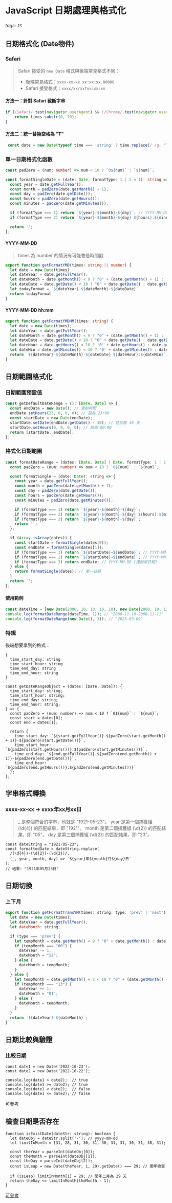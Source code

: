 # JavaScript 日期處理與格式化

###### tags: `JS`

## 日期格式化 (Date物件)

### Safari 
> Safari 接受的 `new Date` 格式與後端常見格式不同：
> - 後端常見格式：`xxxx-xx-xx xx:xx:xx.00000`
> - Safari 接受格式：`xxxx/xx/xxTxx:xx:xx`

#### 方法一：針對 Safari 截斷字串
```javascript
if (/Safari/.test(navigator.userAgent) && !/Chrome/.test(navigator.userAgent)) {
    return times.substr(0, 19);
}
```

#### 方法二：統一替換空格為 "T"
```javascript
 const date = new Date(typeof time === 'string' ? time.replace(/ /g, "T") : time);
```

### 單一日期格式化函數
```typescript
const padZero = (num: number) => num < 10 ? `0${num}` : `${num}`;

const formatSingleDate = (date: Date, formatType: 1 | 2 = 1): string => {
  const year = date.getFullYear();
  const month = padZero(date.getMonth() + 1);
  const day = padZero(date.getDate());
  const hours = padZero(date.getHours());
  const minutes = padZero(date.getMinutes());

  if (formatType === 1) return `${year}-${month}-${day}`; // YYYY-MM-DD
  if (formatType === 2) return `${year}-${month}-${day} ${hours}:${minutes}`; // YYYY-MM-DD hh:mm

  return '';
};
```


#### YYYY-MM-DD
> times 為 number 的情況有可能會是時間戳
```typescript
export function getFormatYMD(times: string || number) {
  let date = new Date(times)
  let dateYear = date.getFullYear();
  let dateMonth = date.getMonth() < 9 ? "0" + (date.getMonth() + 1) : (date.getMonth() + 1);
  let dateDate = date.getDate() < 10 ? "0" + date.getDate() : date.getDate();
  let todayFormat = `${dateYear}-${dateMonth}-${dateDate}`
  return todayFormat
}
```

####  YYYY-MM-DD hh:mm
```typescript
export function getFormatYMDHM(times: string) {
  let date = new Date(times);
  let dateYear = date.getFullYear();
  let dateMonth = date.getMonth() < 9 ? "0" + (date.getMonth() + 1) : (date.getMonth() + 1);
  let dateDate = date.getDate() < 10 ? "0" + date.getDate() : date.getDate();
  let dateHour = date.getHours() < 10 ? '0' + date.getHours() : date.getHours();
  let dateMin = date.getMinutes() < 10 ? '0' + date.getMinutes() : date.getMinutes();
  return `${dateYear}-${dateMonth}-${dateDate} ${dateHour}:${dateMin}`;
}
```


## 日期範圍格式化
### 日期範圍預設值
```typescript
const getDefaultDateRange = (): [Date, Date] => {
  const endDate = new Date(); // 當前時間
  endDate.setHours(23, 0, 0, 0); // 設為 23:00
  const startDate = new Date(endDate);
  startDate.setDate(endDate.getDate() - 30); // 往前推 30 天
  startDate.setHours(0, 0, 0, 0); // 設為 00:00
  return [startDate, endDate];
};
```

### 格式化日期範圍
```typescript
const formatDateRange = (dates: [Date, Date] | Date, formatType: 1 | 2 | 3): string => {
  const padZero = (num: number) => num < 10 ? `0${num}` : `${num}`;

  const formatSingle = (date: Date): string => {
    const year = date.getFullYear();
    const month = padZero(date.getMonth() + 1);
    const day = padZero(date.getDate());
    const hours = padZero(date.getHours());
    const minutes = padZero(date.getMinutes());

    if (formatType === 1) return `${year}-${month}-${day}`;
    if (formatType === 2) return `${year}-${month}-${day} ${hours}:${minutes}`;
    if (formatType === 3) return `${year}-${month}-${day}`;
    return '';
  };

  if (Array.isArray(dates)) {
    const startDate = formatSingle(dates[0]);
    const endDate = formatSingle(dates[1]);
    if (formatType === 1) return `${startDate}~${endDate}`; // YYYY-MM-DD~YYYY-MM-DD
    if (formatType === 2) return `${startDate}~${endDate}`; // YYYY-MM-DD hh:mm~YYYY-MM-DD hh:mm
    if (formatType === 3) return endDate; // YYYY-MM-DD (僅結束日期)
  } else {
    return formatSingle(dates); // 單一日期
  }
  return '';
};
```

#### 使用範例
```javascript
const dateTime = [new Date(2000, 10, 10, 10, 10), new Date(2000, 10, 11, 10, 10)];
console.log(formatDateRange(dateTime, 1)); // "2000-11-10~2000-11-11"
console.log(formatDateRange(new Date(), 3)); // "2025-03-09"
```

### 特規
後端想要拿到的格式：
```typescript=
{
  time_start_day: string
  time_start_hour: string
  time_end_day: string
  time_end_hour: string
}
```
```typescript=
const getDateRangeObject = (dates: [Date, Date]): {
  time_start_day: string;
  time_start_hour: string;
  time_end_day: string;
  time_end_hour: string;
} => {
  const padZero = (num: number) => num < 10 ? `0${num}` : `${num}`;
  const start = dates[0];
  const end = dates[1];

  return {
    time_start_day: `${start.getFullYear()}-${padZero(start.getMonth() + 1)}-${padZero(start.getDate())}`,
    time_start_hour: `${padZero(start.getHours())}:${padZero(start.getMinutes())}`,
    time_end_day: `${end.getFullYear()}-${padZero(end.getMonth() + 1)}-${padZero(end.getDate())}`,
    time_end_hour: `${padZero(end.getHours())}:${padZero(end.getMinutes())}`
  };
};
```

## 字串格式轉換
### xxxx-xx-xx → xxxx年xx月xx日
> _ 是整個符合的字串，也就是 "1921-05-23"。
year 是第一個捕獲組 (\d{4}) 的匹配結果，即 "1921"。
month 是第二個捕獲組 (\d{2}) 的匹配結果，即 "05"。
day 是第三個捕獲組 (\d{2}) 的匹配結果，即 "23"。

```javascript=
const dateString = "1921-05-23";
const formattedDate = dateString.replace(
  /(\d{4})-(\d{2})-(\d{2})/,
  (_, year, month, day) => `${year}年${month}月${day}日`
);
// 結果: "1921年05月23日"
```


## 日期切換

### 上下月
```javascript
export function getFormatTransYM(times: string, type: 'prev' | 'next'): string {
  let date = new Date(times);
  let dateYear = date.getFullYear();
  let dateMonth: string;

  if (type === 'prev') {
    let tempMonth = date.getMonth() < 9 ? "0" + date.getMonth() : date.getMonth();
    if (tempMonth === "00") {
      dateYear -= 1;
      dateMonth = "12";
    } else {
      dateMonth = tempMonth;
    }
  } else {
    let tempMonth = date.getMonth() + 2 < 10 ? "0" + (date.getMonth() + 2) : (date.getMonth() + 2);
    if (tempMonth === "13") {
      dateYear += 1;
      dateMonth = "01";
    } else {
      dateMonth = tempMonth;
    }
  }
  return `${dateYear}-${dateMonth}`;
}
```

## 日期比較與驗證
### 比較日期

```
const date1 = new Date('2022-10-23');
const date2 = new Date('2022-10-22');

console.log(date1 > date2);  // true
console.log(date1 >= date2); // true
console.log(date1 < date2);  // false
console.log(date1 <= date2); // false
```
[可參考](https://www.delftstack.com/zh-tw/howto/javascript/how-to-compare-two-dates-with-javascript/)

## 檢查日期是否存在
```javascript=
function isExistDate(dateStr: string): boolean {
  let dateObj = dateStr.split('-'); // yyyy-mm-dd
  let limitInMonth = [31, 28, 31, 30, 31, 30, 31, 31, 30, 31, 30, 31];

  const theYear = parseInt(dateObj[0]);
  const theMonth = parseInt(dateObj[1]);
  const theDay = parseInt(dateObj[2]);
  const isLeap = new Date(theYear, 1, 29).getDate() === 29; // 閏年檢查

  if (isLeap) limitInMonth[1] = 29; // 閏年二月為 29 天
  return theDay <= limitInMonth[theMonth - 1];
}
```
[可參考](https://www.cythilya.tw/2017/05/19/javascript-is-date-exist/)


